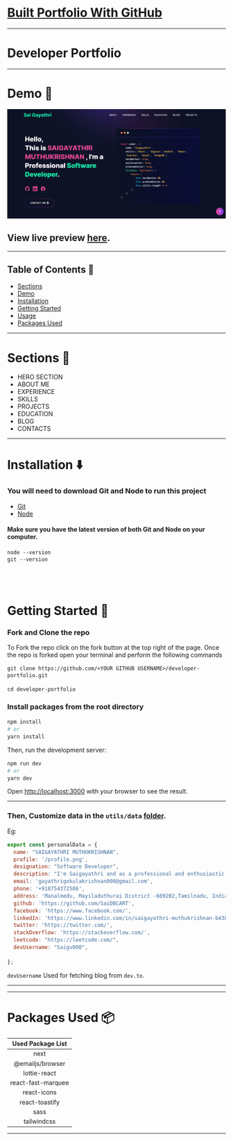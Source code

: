 
# [Built Portfolio With GitHub ](https://github.com/SaiDBCART/Saigayathri_PortFolio)

---

# Developer Portfolio
---

# Demo :movie_camera:

![](./public/image/viewshot.png)

## View live preview [here](https://sai-port-folio.vercel.app/).

---

## Table of Contents :scroll:

- [Sections](#sections-bookmark)
- [Demo](#demo-movie_camera)
- [Installation](#installation-arrow_down)
- [Getting Started](#getting-started-dart)
- [Usage](#usage-joystick)
- [Packages Used](#packages-used-package)

---

# Sections :bookmark:

- HERO SECTION
- ABOUT ME
- EXPERIENCE
- SKILLS
- PROJECTS
- EDUCATION
- BLOG
- CONTACTS

---

# Installation :arrow_down:

### You will need to download Git and Node to run this project

- [Git](https://git-scm.com/downloads)
- [Node](https://nodejs.org/en/download/)

#### Make sure you have the latest version of both Git and Node on your computer.

```
node --version
git --version
```

## <br />

# Getting Started :dart:

### Fork and Clone the repo

To Fork the repo click on the fork button at the top right of the page. Once the repo is forked open your terminal and perform the following commands

```
git clone https://github.com/<YOUR GITHUB USERNAME>/developer-portfolio.git

cd developer-portfolio
```

### Install packages from the root directory

```bash
npm install
# or
yarn install
```

Then, run the development server:

```bash
npm run dev
# or
yarn dev
```

Open [http://localhost:3000](http://localhost:3000) with your browser to see the result.

---
<!-- 
# Usage :joystick:

Goto [emailjs.com](https://www.emailjs.com/) and create a new account for the mail sending. In free trial you will get 200 mail per month. After setup `emailjs` account, Please create a new `.env` file from `.env.example` file.

Eg:

```env
NEXT_PUBLIC_EMAILJS_SERVICE_ID =
NEXT_PUBLIC_EMAILJS_TEMPLATE_ID =
NEXT_PUBLIC_EMAILJS_PUBLIC_KEY =
NEXT_PUBLIC_GTM = # For site analytics
NEXT_PUBLIC_APP_URL = "http://127.0.0.1:3000"
NEXT_PUBLIC_RECAPTCHA_SECRET_KEY = # For captcha verification on contact form
NEXT_PUBLIC_RECAPTCHA_SITE_KEY =
``` -->

### Then, Customize data in the `utils/data` [folder](https://github.com/SaiDBCART).

Eg:

```javascript
export const personalData = {
  name: "SAIGAYATHRI MUTHUKRISHNAN",
  profile: '/profile.png',
  designation: "Software Developer",
  description: "I'm Saigayathri and as a professional and enthusiastic programmer in my Professional life. I am a quick learner with a self-learning attitude. I love to learn and explore new technologies and am passionate about problem-solving. I love almost all the stacks of web application and Frontend development and love to make the web more open to the world. My core skill is based on JavaScript and I love to do most of the things using JavaScript. I am available for any kind of job opportunity that suits my skills and interests.",
  email: 'gayathrigokulakrishnan000@gmail.com',
  phone: '+918754372586',
  address: 'Manalmedu, Mayiladuthurai District -609202,Tamilnadu, India ',
  github: 'https://github.com/SaiDBCART',
  facebook: 'https://www.facebook.com/',
  linkedIn: 'https://www.linkedin.com/in/saigayathri-muthukrishnan-b438201a0/',
  twitter: 'https://twitter.com/',
  stackOverflow: 'https://stackoverflow.com/',
  leetcode: "https://leetcode.com/",
  devUsername: "Saigv000",
  
};
```

`devUsername` Used for fetching blog from `dev.to`.

---

---

# Packages Used :package:

| Used Package List  |
| :----------------: |
|        next        |
|  @emailjs/browser  |
|    lottie-react    |
| react-fast-marquee |
|    react-icons     |
|   react-toastify   |
|        sass        |
|    tailwindcss     |

---
